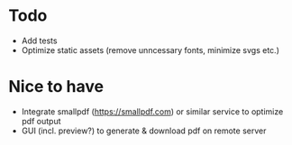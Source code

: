 # Todo

- Add tests
- Optimize static assets (remove unncessary fonts, minimize svgs etc.)

# Nice to have

- Integrate smallpdf (https://smallpdf.com) or similar service to optimize pdf output
- GUI (incl. preview?) to generate & download pdf on remote server
